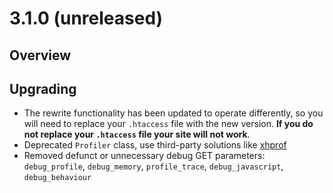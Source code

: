 # 3.1.0 (unreleased)

## Overview ##

## Upgrading

* The rewrite functionality has been updated to operate differently, so you will
  need to replace your `.htaccess` file with the new version. **If you do not
  replace your `.htaccess` file your site will not work**.
* Deprecated `Profiler` class, use third-party solutions like [xhprof](https://github.com/facebook/xhprof/)
* Removed defunct or unnecessary debug GET parameters: 
  `debug_profile`, `debug_memory`, `profile_trace`, `debug_javascript`, `debug_behaviour`